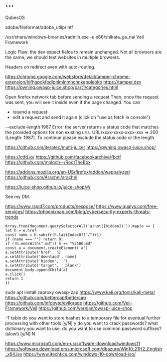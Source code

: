 # ...

QubesOS

adobe/fileformat/adobe_utilprintf

/usr/share/windows-binaries/radmin.exe
-e x86/shikata_ga_nai
Veil Framework

Logic Flaw: the dev expect fields to remain unchanged.
Not all browsers are the same, we should test websites in multiple browsers.

Headers on redirect even with auto-routing.

https://chrome.google.com/webstore/detail/tamper-chrome-extension/hifhgpdkfodlpnlmlnmhchnkepplebkb
https://tamper.dev
https://pwning.owasp-juice.shop/part1/categories.html

Open firefox network tab before sending a request
Then, once the request was sent, you will see it inside even if the page changed.
You can

* resend a request
* edit a request and send it again (click on "use as fetch in console")

--exclude-length 1987
Error: the server returns a status code that matches the provided options for non existing urls. URL/xxxx-xxxx-xxxx-xxx => 200 (Length: 1987). To continue please exclude the status code or the length

https://github.com/iteratec/multi-juicer
https://pwning.owasp-juice.shop/

https://ctfd.io/
https://github.com/facebookarchive/fbctf
https://github.com/moloch--/RootTheBox

https://addons.mozilla.org/en-US/firefox/addon/wappalyzer/
https://github.com/Arachni/arachni

https://juice-shop.github.io/juice-shop/#/

See my DM.

https://www.rapid7.com/products/nexpose/
https://www.qualys.com/free-services/
https://phoenixnap.com/blog/cybersecurity-experts-threats-trends

```
Array.from(document.querySelectorAll('a:not([hidden])')).map(e => {
let h = e.href
const name = h.substr(h.lastIndexOf("/")+1)
if (name === "") return 0;
if (!h.endsWith(".md")) h += "%2500.md"
const a = document.createElement('a')
a.setAttribute('href', h)
a.setAttribute('downlaod', name)
a.setAttribute('hidden', '')
a.setAttribute('target', '_blank')
document.body.appendChild(a)
a.click()
return 1
})
```

sudo apt install zaproxy
owasp-zap
https://www.kali.org/tools/kali-meta/
https://github.com/bettercap/bettercap
https://github.com/infobyte/evilgrade
https://github.com/Veil-Framework/Veil
https://github.com/vernjan/owasp-juice-shop

-T table
do you want to store hashes to a temporary file for eventual further processing with other tools [y/N] y
do you want to crack passwords?
what dictionary you want to use.
do you want to use common password suffixes? (slow!) [y/N] N

https://www.microsoft.com/en-us/software-download/windows11
https://software.download.prss.microsoft.com/dbazure/Win10_21H2_English_x64.iso
https://www.itechtics.com/windows-10-download-iso/
